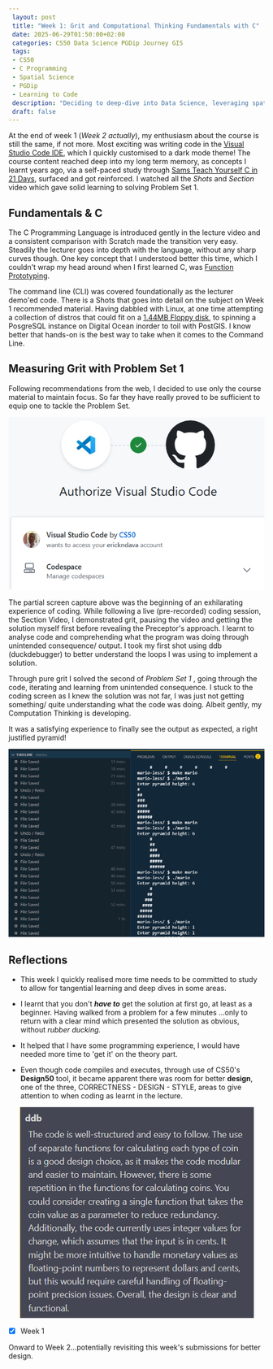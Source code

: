 ```yaml
---
 layout: post
 title: "Week 1: Grit and Computational Thinking Fundamentals with C"
 date: 2025-06-29T01:50:00+02:00
 categories: CS50 Data Science PGDip Journey GIS
 tags: 
 - CS50
 - C Programming
 - Spatial Science
 - PGDip
 - Learning to Code
 description: "Deciding to deep-dive into Data Science, leveraging spatial data expertise and writing about the break." 
 draft: false
--- 
```


At the end of week 1 (*Week 2 actually*), my enthusiasm about the course is still the same, if not more. Most exciting was writing code in the [Visual Studio Code IDE](https://code.visualstudio.com/), which I quickly customised to a dark mode theme! The course content reached deep into my long term memory, as concepts I learnt years ago, via a self-paced study through [Sams Teach Yourself C in 21 Days](https://www.amazon.com/Sams-Teach-Yourself-Days-6th/dp/0672324482), surfaced and got reinforced. I watched all the *Shots* and *Section* video which gave solid learning to solving Problem Set 1.


## Fundamentals & C
The C Programming Language is introduced gently in the lecture video and a consistent comparison with Scratch made the transition very easy. Steadily the lecturer goes into depth with the language, without any sharp curves though. One key concept that I understood better this time, which I couldn't wrap my head around when I first learned C, was [Function Prototyping](https://en.wikipedia.org/wiki/Function_prototype).

The command line (CLI) was covered foundationally as the lecturer demo'ed code. There is a Shots that goes into detail on the subject on Week 1 recommended material. Having dabbled with Linux, at one time attempting a collection of distros that could fit on a [1.44MB Floppy disk](https://lunduke.substack.com/p/3-linux-distributions-that-fit-on), to spinning a PosgreSQL instance on Digital Ocean inorder to toil with PostGIS. I know better that hands-on is the best way to take when it comes to the Command Line.

## Measuring Grit with Problem Set 1
Following recommendations from the web, I decided to use only the course material to maintain focus. So far they have really proved to be sufficient to equip one to tackle the Problem Set.
<p align="center"><img src="/images/authorize_vscode.PNG" alt="Authorise VS Code to GitHub"/></p>

The partial screen capture above was the beginning of an exhilarating experience of coding.  While following a live (pre-recorded) coding session, the Section Video, I demonstrated grit, pausing the video and getting the solution myself first before revealing the Preceptor's approach. I learnt to analyse code and comprehending what the  program was doing through unintended consequence/ output. I took my first shot using ddb (duckdebugger) to better understand the loops I was using to implement a solution.

Through pure grit I solved the second of *Problem Set 1* , going through the code, iterating and learning from unintended consequence. I stuck to the coding screen as I knew the solution was not far, I was just not getting something/ quite understanding what the code was doing. Albeit gently, my Computation Thinking is developing.

It was a satisfying experience to finally see the output as expected, a right justified pyramid!
<p align="center"><img src="/images/right-aligned_pyramid_finally.png" alt="Problem Set 1 Output"/></p>

## Reflections
- This week I quickly realised more time needs to be committed to study to allow for tangential learning and deep dives in some areas.

- I learnt that you don't ***have to*** get the solution at first go, at least as a beginner. Having walked from a problem for a few minutes ...only to return with a clear mind which presented the solution as obvious, without *rubber ducking.*

- It helped that I have some programming experience, I would have needed more time to 'get it' on the theory part.

- Even though code compiles and executes, through use of CS50's **Design50** tool, it became apparent there was room for better **design**, one of the three, CORRECTNESS - DESIGN - STYLE, areas to give attention to when coding as learnt in the lecture.
<p align="center"><img src="/images/coins_calculator_design50.png" alt="Room for better design Design50"/></p>

- [x] Week 1

Onward to Week 2...potentially revisiting this week's submissions for better design.
